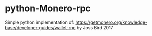# python-Monero-rpc
Simple python implementation of: https://getmonero.org/knowledge-base/developer-guides/wallet-rpc
by Joss Bird
2017

